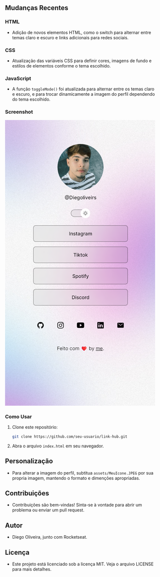 ## Mudanças Recentes

### HTML

- Adição de novos elementos HTML, como o switch para alternar entre temas claro e escuro e links adicionais para redes sociais.

### CSS

- Atualização das variáveis CSS para definir cores, imagens de fundo e estilos de elementos conforme o tema escolhido.

### JavaScript

- A função `toggleMode()` foi atualizada para alternar entre os temas claro e escuro, e para trocar dinamicamente a imagem do perfil dependendo do tema escolhido.

### Screenshot

![Screenshot](./assets/screenshot-1.png)

### Como Usar

1. Clone este repositório:
   ```bash
   git clone https://github.com/seu-usuario/link-hub.git
2. Abra o arquivo `index.html` em seu navegador.

## Personalização

- Para alterar a imagem do perfil, subtitua `assets/MeuIcone.JPEG` por sua propria imagem, mantendo o formato e dimenções apropriadas.

## Contribuições

- Contribuições são bem-vindas! Sinta-se à vontade para abrir um problema ou enviar um pull request.

## Autor

- Diego Oliveira, junto com Rocketseat.

## Licença

- Este projeto está licenciado sob a licença MIT. Veja o arquivo LICENSE para mais detalhes.